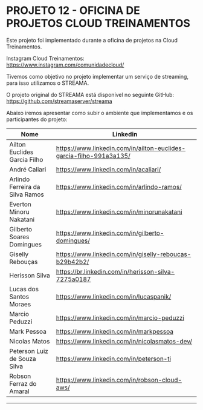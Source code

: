 # PROJETO 12 - OFICINA DE PROJETOS CLOUD TREINAMENTOS

Este projeto foi implementado durante a oficina de projetos na Cloud Treinamentos.

Instagram Cloud Treinamentos: https://www.instagram.com/comunidadecloud/

Tivemos como objetivo no projeto implementar um serviço de streaming, para isso utilizamos o STREAMA.

O projeto original do STREAMA está disponível no seguinte GitHub: https://github.com/streamaserver/streama

Abaixo iremos apresentar como subir o ambiente que implementamos e os participantes do projeto:

|               Nome	            |                          Linkedin                                    |
|-----------------------------------|----------------------------------------------------------------------|
| Ailton Euclides Garcia Filho	    |  https://www.linkedin.com/in/ailton-euclides-garcia-filho-991a3a135/ |
| André Caliari	                    |  https://www.linkedin.com/in/acaliari/                               |
| Arlindo Ferreira da Silva Ramos   |  https://www.linkedin.com/in/arlindo-ramos/                          |
| Everton Minoru Nakatani	        |  https://www.linkedin.com/in/minorunakatani                          |
| Gilberto Soares Domingues     	|  https://www.linkedin.com/in/gilberto-domingues/                     |
| Giselly Rebouças	                |  https://www.linkedin.com/in/giselly-reboucas-b29b42b2/              |
| Herisson Silva	                |  https://br.linkedin.com/in/herisson-silva-7275a0187                 |
| Lucas dos Santos Moraes	        |  https://www.linkedin.com/in/lucaspanik/                             |
| Marcio Peduzzi	                |  https://www.linkedin.com/in/marcio-peduzzi                          |
| Mark Pessoa	                    |  https://www.linkedin.com/in/markpessoa                              |
| Nicolas Matos	                    |  https://www.linkedin.com/in/nicolasmatos-dev/                       |
| Peterson Luiz de Souza Silva	    |  https://www.linkedin.com/in/peterson-ti                             |
| Robson Ferraz do Amaral	        |  https://www.linkedin.com/in/robson-cloud-aws/                       |

---------------

